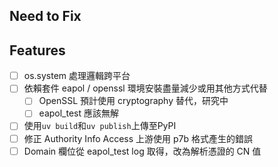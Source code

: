 
## Need to Fix


## Features
- [ ] os.system 處理邏輯跨平台
- [ ] 依賴套件 eapol / openssl 環境安裝盡量減少或用其他方式代替  
    - [ ] OpenSSL 預計使用 cryptography 替代，研究中  
    - [ ] eapol_test 應該無解
- [ ] 使用`uv build`和`uv publish`上傳至PyPI
- [ ] 修正 Authority Info Access 上游使用 p7b 格式產生的錯誤
- [ ] Domain 欄位從 eapol_test log 取得，改為解析憑證的 CN 值
